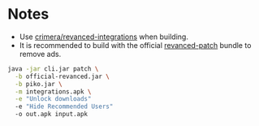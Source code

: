 # Notes
- Use [crimera/revanced-integrations](https://github.com/crimera/revanced-integrations) when building.
- It is recommended to build with the official [revanced-patch](https://github.com/revanced/revanced-patches) bundle to remove ads.

```sh
java -jar cli.jar patch \
  -b official-revanced.jar \
  -b piko.jar \
  -m integrations.apk \
  -e "Unlock downloads"
  -e "Hide Recommended Users"
  -o out.apk input.apk
```
